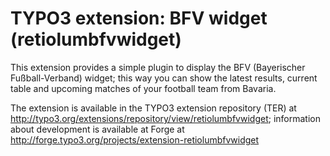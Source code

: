 TYPO3 extension: BFV widget (retiolumbfvwidget)
===============================================

This extension provides a simple plugin to display the BFV (Bayerischer Fußball-Verband) widget; this way you can show the latest results, current table and upcoming matches of your football team from Bavaria.

The extension is available in the TYPO3 extension repository (TER) at http://typo3.org/extensions/repository/view/retiolumbfvwidget; information about development is available at Forge at http://forge.typo3.org/projects/extension-retiolumbfvwidget